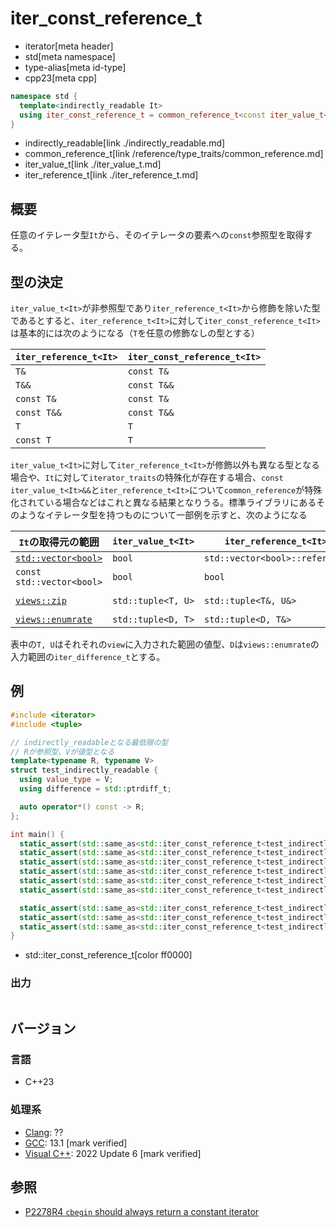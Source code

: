 # iter_const_reference_t
* iterator[meta header]
* std[meta namespace]
* type-alias[meta id-type]
* cpp23[meta cpp]

```cpp
namespace std {
  template<indirectly_readable It>
  using iter_const_reference_t = common_reference_t<const iter_value_t<It>&&, iter_reference_t<It>>;
}
```
* indirectly_readable[link ./indirectly_readable.md]
* common_reference_t[link /reference/type_traits/common_reference.md]
* iter_value_t[link ./iter_value_t.md]
* iter_reference_t[link ./iter_reference_t.md]

## 概要

任意のイテレータ型`It`から、そのイテレータの要素への`const`参照型を取得する。

## 型の決定

`iter_value_t<It>`が非参照型であり`iter_reference_t<It>`から修飾を除いた型であるとすると、`iter_reference_t<It>`に対して`iter_const_reference_t<It>`は基本的には次のようになる（`T`を任意の修飾なしの型とする）

|`iter_reference_t<It>`|`iter_const_reference_t<It>`|
|---|---|
|`T&`|`const T&`|
|`T&&`|`const T&&`|
|`const T&`|`const T&`|
|`const T&&`|`const T&&`|
|`T`|`T`|
|`const T`|`T`|

`iter_value_t<It>`に対して`iter_reference_t<It>`が修飾以外も異なる型となる場合や、`It`に対して`iterator_traits`の特殊化が存在する場合、`const iter_value_t<It>&&`と`iter_reference_t<It>`について`common_reference`が特殊化されている場合などはこれと異なる結果となりうる。標準ライブラリにあるそのようなイテレータ型を持つものについて一部例を示すと、次のようになる

|`It`の取得元の範囲|`iter_value_t<It>`|`iter_reference_t<It>`|`iter_const_reference_t<It>`|
|---|---|---|---|
|[`std::vector<bool>`](/reference/vector/vector.md)|`bool`|`std::vector<bool>::reference`|`bool`|
|`const std::vector<bool>`|`bool`|`bool`|`bool`|
|[`views::zip`](/reference/ranges/zip_view.md)|`std::tuple<T, U>`|`std::tuple<T&, U&>`|`std::tuple<const T&, const D&>`|
|[`views::enumrate`](/reference/ranges/enumrate_view.md.nolink)|`std::tuple<D, T>`|`std::tuple<D, T&>`|`std::tuple<D, const T&>`|

表中の`T, U`はそれそれの`view`に入力された範囲の値型、`D`は`views::enumrate`の入力範囲の`iter_difference_t`とする。

## 例
```cpp example
#include <iterator>
#include <tuple>

// indirectly_readableとなる最低限の型
// Rが参照型、Vが値型となる
template<typename R, typename V>
struct test_indirectly_readable {
  using value_type = V;
  using difference = std::ptrdiff_t;

  auto operator*() const -> R;
};

int main() {
  static_assert(std::same_as<std::iter_const_reference_t<test_indirectly_readable<int&       , int>>, const int&>);
  static_assert(std::same_as<std::iter_const_reference_t<test_indirectly_readable<int&&      , int>>, const int&&>);
  static_assert(std::same_as<std::iter_const_reference_t<test_indirectly_readable<const int& , int>>, const int&>);
  static_assert(std::same_as<std::iter_const_reference_t<test_indirectly_readable<const int&&, int>>, const int&&>);
  static_assert(std::same_as<std::iter_const_reference_t<test_indirectly_readable<int        , int>>, int>);
  static_assert(std::same_as<std::iter_const_reference_t<test_indirectly_readable<const int  , int>>, int>);

  static_assert(std::same_as<std::iter_const_reference_t<test_indirectly_readable<std::tuple<int, double>  , std::tuple<int, double>>>, std::tuple<int, double>>);
  static_assert(std::same_as<std::iter_const_reference_t<test_indirectly_readable<std::tuple<int&, double&>, std::tuple<int, double>>>, std::tuple<const int&, const double&>>);
  static_assert(std::same_as<std::iter_const_reference_t<test_indirectly_readable<std::tuple<int, double>& , std::tuple<int, double>>>, const std::tuple<int, double>&>);
}
```
* std::iter_const_reference_t[color ff0000]

### 出力
```
```

## バージョン
### 言語
- C++23

### 処理系
- [Clang](/implementation.md#clang): ??
- [GCC](/implementation.md#gcc): 13.1 [mark verified]
- [Visual C++](/implementation.md#visual_cpp): 2022 Update 6 [mark verified]

## 参照

- [P2278R4 `cbegin` should always return a constant iterator](https://www.open-std.org/jtc1/sc22/wg21/docs/papers/2022/p2278r4.html)
